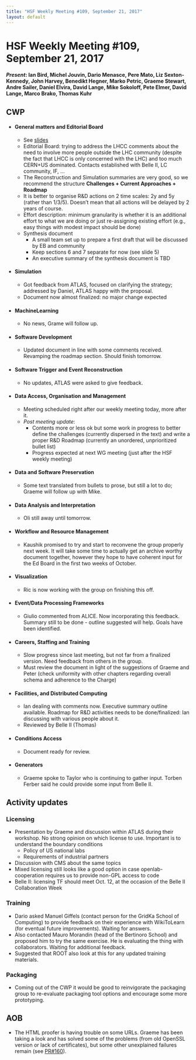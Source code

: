 ```yaml
---
title: "HSF Weekly Meeting #109, September 21, 2017"
layout: default
---
```


# HSF Weekly Meeting #109, September 21, 2017

#### *Present*: Ian Bird, Michel Jouvin, Dario Menasce, Pere Mato, Liz Sexton-Kennedy, John Harvey, Benedikt Hegner, Marko Petric, Graeme Stewart, Andre Sailer, Daniel Elvira, David Lange, Mike Sokoloff, Pete Elmer, David Lange, Marco Brako, Thomas Kuhr


## CWP

-   #### General matters and Editorial Board
    - See [slides](https://indico.cern.ch/event/667285/contributions/2727738/attachments/1526808/2389640/CWP_Editorial_Board_2017-09-21.pdf)
    - Editorial Board: trying to address the LHCC comments about the need to involve more people outside the LHC community (despite the fact that LHCC is only concerned with the LHC) and too much CERN+US dominated. Contacts established with Belle II, LC community, IF, ... 
    - The Reconstruction and Simulation summaries are very good, so we recommend the structure **Challenges + Current Approaches + Roadmap**
    - It is better to organise R&D actions on 2 time scales: 2y and 5y (rather than 1/3/5). Doesn’t mean that all actions will be delayed by 2 years of course.
    - Effort description: minimum granularity is whether it is an additional effort to what we are doing or just re-assigning existing effort (e.g., easy things with modest impact should be done)
    - Synthesis document
        - A small team set up to prepare a first draft that will be discussed by EB and community
        - Keep sections 6 and 7 separate for now (see slide 5)
        - An executive summary of the synthesis document is TBD

-   #### Simulation
    - Got feedback from ATLAS, focused on clarifying the strategy; addressed by Daniel, ATLAS happy with the proposal.
    - Document now almost finalized: no major change expected

-   #### MachineLearning
    - No news, Grame will follow up.

-   #### Software Development
    - Updated document in line with some comments received. Revamping the roadmap section. Should finish tomorrow.

-   #### Software Trigger and Event Reconstruction
    - No updates, ATLAS were asked to give feedback.

-   #### Data Access, Organisation and Management
    - Meeting scheduled right after our weekly meeting today, more after it.
    - *Post meeting update*: 
        - Contents more or less ok but some work in progress to better define the challenges (currently dispersed in the text) and write a proper R&D Roadmap (currently an unordered, unprioritized bullet list)
        - Progress expected at next WG meeting (just after the HSF weekly meeting)

-   #### Data and Software Preservation
    - Some text translated from bullets to prose, but still a lot to do; Graeme will follow up with Mike.

-   #### Data Analysis and Interpretation
    - Oli still away until tomorrow.

-   #### Workflow and Resource Management
    - Kaushik promised to try and start to reconvene the group properly next week. It will take some time to actually get an archive worthy document together, however they hope to have coherent input for the Ed Board in the first two weeks of October.

-   #### Visualization
    - Ric is now working with the group on finishing this off.

-   #### Event/Data Processing Frameworks
    - Giulio commented from ALICE. Now incorporating this feedback. Summary still to be done - outline suggested will help. Goals have been identified.

-   #### Careers, Staffing and Training
    - Slow progress since last meeting, but not far from a finalized version. Need feedback from others in the group.
    - Must review the document in light of the suggestions of Graeme and Peter (check uniformity with other chapters regarding overall schema and adherence to the Charge)

-   #### Facilities, and Distributed Computing
    - Ian dealing with comments now. Executive summary outline available. Roadmap for R&D activities needs to be done/finalized: Ian discussing with various people about it.
    - Reviewed by Belle II (Thomas)

-   #### Conditions Access
    - Document ready for review.

-   #### Generators
    - Graeme spoke to Taylor who is continuing to gather input. Torben Ferber said he could provide some input from Belle II.

## Activity updates

### Licensing
- Presentation by Graeme and discussion within ATLAS during their workshop. No strong opinion on which license to use. Important is to understand the boundary conditions
    - Policy of US national labs
    - Requirements of industrial partners
- Discussion with CMS about the same topics
- Mixed licensing still looks like a good option in case openlab-cooperation requires us to provide non-GPL access to code
- Belle II: licensing TF should meet Oct. 12, at the occasion of the Belle II Collaboration Week

### Training
- Dario asked Manuel Giffels (contact person for the GridKa School of Computing) to provide feedback on their experience with WikiToLearn (for eventual future improvements). Waiting for answers.
- Also contacted Mauro Morandin (head of the Bertinoro School) and proposed him to try the same exercise. He is evaluating the thing with collaborators. Waiting for additional feedback.
- Suggested that ROOT also look at this for any updated training materials.

### Packaging
- Coming out of the CWP it would be good to reinvigorate the packaging group to re-evaluate packaging tool options and encourage some more prototyping.
    
## AOB
- The HTML proofer is having trouble on some URLs. Graeme has been taking a look and has solved some of the problems (from old OpenSSL version or lack of certificates), but some other unexplained failures remain (see [PR#160](https://github.com/HEP-SF/hep-sf.github.io/pull/160)).
